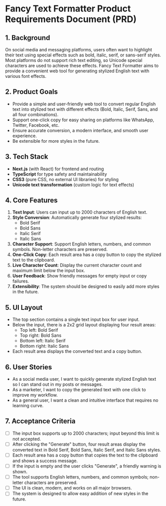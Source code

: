 # Fancy Text Formatter Product Requirements Document (PRD)

## 1. Background
On social media and messaging platforms, users often want to highlight their text using special effects such as bold, italic, serif, or sans-serif styles. Most platforms do not support rich text editing, so Unicode special characters are used to achieve these effects. Fancy Text Formatter aims to provide a convenient web tool for generating stylized English text with various font effects.

## 2. Product Goals
- Provide a simple and user-friendly web tool to convert regular English text into stylized text with different effects (Bold, Italic, Serif, Sans, and all four combinations).
- Support one-click copy for easy sharing on platforms like WhatsApp, Twitter, Facebook, etc.
- Ensure accurate conversion, a modern interface, and smooth user experience.
- Be extensible for more styles in the future.

## 3. Tech Stack
- **Next.js** (with React) for frontend and routing
- **TypeScript** for type safety and maintainability
- **CSS3** (pure CSS, no external UI libraries) for styling
- **Unicode text transformation** (custom logic for text effects)

## 4. Core Features
1. **Text Input**: Users can input up to 2000 characters of English text.
2. **Style Conversion**: Automatically generate four stylized results:
   - Bold Serif
   - Bold Sans
   - Italic Serif
   - Italic Sans
3. **Character Support**: Support English letters, numbers, and common symbols. Non-letter characters are preserved.
4. **One-Click Copy**: Each result area has a copy button to copy the stylized text to the clipboard.
5. **Live Character Count**: Display the current character count and maximum limit below the input box.
6. **User Feedback**: Show friendly messages for empty input or copy failures.
7. **Extensibility**: The system should be designed to easily add more styles in the future.

## 5. UI Layout
- The top section contains a single text input box for user input.
- Below the input, there is a 2x2 grid layout displaying four result areas:
  - Top left: Bold Serif
  - Top right: Bold Sans
  - Bottom left: Italic Serif
  - Bottom right: Italic Sans
- Each result area displays the converted text and a copy button.

## 6. User Stories
- As a social media user, I want to quickly generate stylized English text so I can stand out in my posts or messages.
- As a marketer, I want to copy the generated text with one click to improve my workflow.
- As a general user, I want a clean and intuitive interface that requires no learning curve.

## 7. Acceptance Criteria
- [ ] The input box supports up to 2000 characters; input beyond this limit is not accepted.
- [ ] After clicking the "Generate" button, four result areas display the converted text in Bold Serif, Bold Sans, Italic Serif, and Italic Sans styles.
- [ ] Each result area has a copy button that copies the text to the clipboard and shows a success message.
- [ ] If the input is empty and the user clicks "Generate", a friendly warning is shown.
- [ ] The tool supports English letters, numbers, and common symbols; non-letter characters are preserved.
- [ ] The UI is clean, modern, and works on all major browsers.
- [ ] The system is designed to allow easy addition of new styles in the future.
